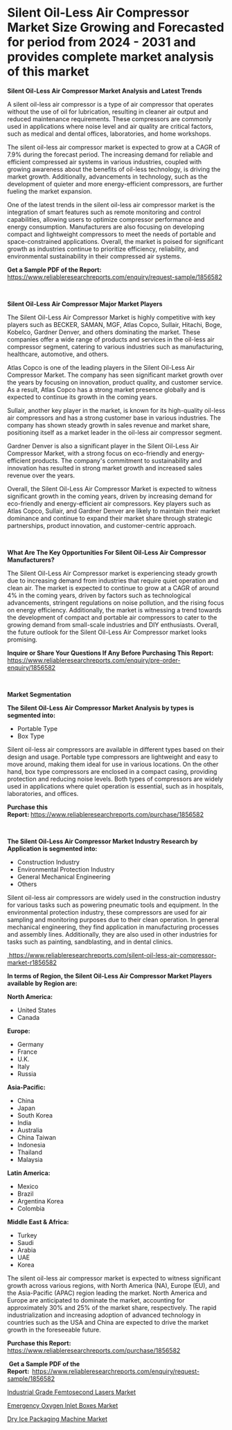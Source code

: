 <p><h1>Silent Oil-Less Air Compressor Market Size Growing and Forecasted for period from 2024 - 2031 and provides complete market analysis of this market</h1></p><p><strong>Silent Oil-Less Air Compressor Market Analysis and Latest Trends</strong></p>
<p><p>A silent oil-less air compressor is a type of air compressor that operates without the use of oil for lubrication, resulting in cleaner air output and reduced maintenance requirements. These compressors are commonly used in applications where noise level and air quality are critical factors, such as medical and dental offices, laboratories, and home workshops.</p><p>The silent oil-less air compressor market is expected to grow at a CAGR of 7.9% during the forecast period. The increasing demand for reliable and efficient compressed air systems in various industries, coupled with growing awareness about the benefits of oil-less technology, is driving the market growth. Additionally, advancements in technology, such as the development of quieter and more energy-efficient compressors, are further fueling the market expansion.</p><p>One of the latest trends in the silent oil-less air compressor market is the integration of smart features such as remote monitoring and control capabilities, allowing users to optimize compressor performance and energy consumption. Manufacturers are also focusing on developing compact and lightweight compressors to meet the needs of portable and space-constrained applications. Overall, the market is poised for significant growth as industries continue to prioritize efficiency, reliability, and environmental sustainability in their compressed air systems.</p></p>
<p><strong>Get a Sample PDF of the Report:&nbsp;</strong> <a href="https://www.reliableresearchreports.com/enquiry/request-sample/1856582">https://www.reliableresearchreports.com/enquiry/request-sample/1856582</a></p>
<p>&nbsp;</p>
<p><strong>Silent Oil-Less Air Compressor Major Market Players</strong></p>
<p><p>The Silent Oil-Less Air Compressor Market is highly competitive with key players such as BECKER, SAMAN, MGF, Atlas Copco, Sullair, Hitachi, Boge, Kobelco, Gardner Denver, and others dominating the market. These companies offer a wide range of products and services in the oil-less air compressor segment, catering to various industries such as manufacturing, healthcare, automotive, and others.</p><p>Atlas Copco is one of the leading players in the Silent Oil-Less Air Compressor Market. The company has seen significant market growth over the years by focusing on innovation, product quality, and customer service. As a result, Atlas Copco has a strong market presence globally and is expected to continue its growth in the coming years.</p><p>Sullair, another key player in the market, is known for its high-quality oil-less air compressors and has a strong customer base in various industries. The company has shown steady growth in sales revenue and market share, positioning itself as a market leader in the oil-less air compressor segment.</p><p>Gardner Denver is also a significant player in the Silent Oil-Less Air Compressor Market, with a strong focus on eco-friendly and energy-efficient products. The company's commitment to sustainability and innovation has resulted in strong market growth and increased sales revenue over the years.</p><p>Overall, the Silent Oil-Less Air Compressor Market is expected to witness significant growth in the coming years, driven by increasing demand for eco-friendly and energy-efficient air compressors. Key players such as Atlas Copco, Sullair, and Gardner Denver are likely to maintain their market dominance and continue to expand their market share through strategic partnerships, product innovation, and customer-centric approach.</p></p>
<p>&nbsp;</p>
<p><strong>What Are The Key Opportunities For Silent Oil-Less Air Compressor Manufacturers?</strong></p>
<p><p>The Silent Oil-Less Air Compressor market is experiencing steady growth due to increasing demand from industries that require quiet operation and clean air. The market is expected to continue to grow at a CAGR of around 4% in the coming years, driven by factors such as technological advancements, stringent regulations on noise pollution, and the rising focus on energy efficiency. Additionally, the market is witnessing a trend towards the development of compact and portable air compressors to cater to the growing demand from small-scale industries and DIY enthusiasts. Overall, the future outlook for the Silent Oil-Less Air Compressor market looks promising.</p></p>
<p><strong>Inquire or Share Your Questions If Any Before Purchasing This Report:</strong> <a href="https://www.reliableresearchreports.com/enquiry/pre-order-enquiry/1856582">https://www.reliableresearchreports.com/enquiry/pre-order-enquiry/1856582</a></p>
<p>&nbsp;</p>
<p><strong>Market Segmentation</strong></p>
<p><strong>The Silent Oil-Less Air Compressor Market Analysis by types is segmented into:</strong></p>
<p><ul><li>Portable Type</li><li>Box Type</li></ul></p>
<p><p>Silent oil-less air compressors are available in different types based on their design and usage. Portable type compressors are lightweight and easy to move around, making them ideal for use in various locations. On the other hand, box type compressors are enclosed in a compact casing, providing protection and reducing noise levels. Both types of compressors are widely used in applications where quiet operation is essential, such as in hospitals, laboratories, and offices.</p></p>
<p><strong>Purchase this Report:&nbsp;</strong><a href="https://www.reliableresearchreports.com/purchase/1856582">https://www.reliableresearchreports.com/purchase/1856582</a></p>
<p>&nbsp;</p>
<p><strong>The Silent Oil-Less Air Compressor Market Industry Research by Application is segmented into:</strong></p>
<p><ul><li>Construction Industry</li><li>Environmental Protection Industry</li><li>General Mechanical Engineering</li><li>Others</li></ul></p>
<p><p>Silent oil-less air compressors are widely used in the construction industry for various tasks such as powering pneumatic tools and equipment. In the environmental protection industry, these compressors are used for air sampling and monitoring purposes due to their clean operation. In general mechanical engineering, they find application in manufacturing processes and assembly lines. Additionally, they are also used in other industries for tasks such as painting, sandblasting, and in dental clinics.</p></p>
<p><a href="https://www.reliableresearchreports.com/silent-oil-less-air-compressor-market-r1856582">&nbsp;https://www.reliableresearchreports.com/silent-oil-less-air-compressor-market-r1856582</a></p>
<p><strong>In terms of Region, the Silent Oil-Less Air Compressor Market Players available by Region are:</strong></p>
<p>
    <p> <strong> North America: </strong>
        <ul>
            <li>United States</li>
            <li>Canada</li>
        </ul>
        </p> 
    <p> <strong> Europe: </strong>
        <ul>
            <li>Germany</li>
            <li>France</li>
            <li>U.K.</li>
            <li>Italy</li>
            <li>Russia</li>
        </ul>
        </p> 
    <p> <strong> Asia-Pacific: </strong>
        <ul>
            <li>China</li>
            <li>Japan</li>
            <li>South Korea</li>
            <li>India</li>
            <li>Australia</li>
            <li>China Taiwan</li>
            <li>Indonesia</li>
            <li>Thailand</li>
            <li>Malaysia</li>
        </ul>
        </p> 
    <p> <strong> Latin America: </strong>
        <ul>
            <li>Mexico</li>
            <li>Brazil</li>
            <li>Argentina Korea</li>
            <li>Colombia</li>
        </ul>
        </p> 
    <p> <strong> Middle East & Africa: </strong>
        <ul>
            <li>Turkey</li>
            <li>Saudi</li>
            <li>Arabia</li>
            <li>UAE</li>
            <li>Korea</li>
        </ul>
    </p>
    </p>
<p><p>The silent oil-less air compressor market is expected to witness significant growth across various regions, with North America (NA), Europe (EU), and the Asia-Pacific (APAC) region leading the market. North America and Europe are anticipated to dominate the market, accounting for approximately 30% and 25% of the market share, respectively. The rapid industrialization and increasing adoption of advanced technology in countries such as the USA and China are expected to drive the market growth in the foreseeable future.</p></p>
<p><strong>Purchase this Report: </strong><a href="https://www.reliableresearchreports.com/purchase/1856582">https://www.reliableresearchreports.com/purchase/1856582</a></p>
<p>&nbsp;<strong>Get a Sample PDF of the Report:&nbsp;&nbsp;</strong><a href="https://www.reliableresearchreports.com/enquiry/request-sample/1856582">https://www.reliableresearchreports.com/enquiry/request-sample/1856582</a></p>
<p><strong></strong></p>
<p><p><a href="https://www.linkedin.com/pulse/industrial-grade-femtosecond-lasers-market-insights-cagr-trends-mgdye">Industrial Grade Femtosecond Lasers Market</a></p><p><a href="https://www.linkedin.com/pulse/emergency-oxygen-inlet-boxes-market-outlook-industry-overview-qroyf">Emergency Oxygen Inlet Boxes Market</a></p><p><a href="https://www.linkedin.com/pulse/dry-ice-packaging-machine-market-insight-trends-growth-forecasted-qrdnf?trackingId=PYgCvWZYBDPe3g9kGvve7Q%3D%3D">Dry Ice Packaging Machine Market</a></p></p>